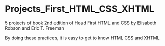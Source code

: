 # Projects_First_HTML_CSS_XHTML

5 projects of book 2nd edition of Head First HTML and CSS
by Elisabeth Robson and Eric T. Freeman

By doing these practices, it is easy to get to know HTML CSS and XHTML

